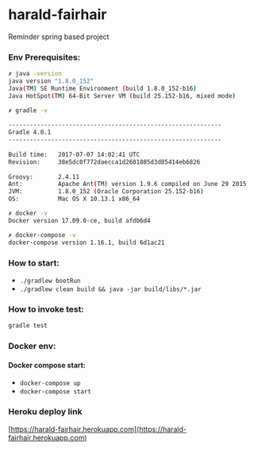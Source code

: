 # harald-fairhair
Reminder spring based project

### Env Prerequisites:
``` bash
✗ java -version
java version "1.8.0_152"
Java(TM) SE Runtime Environment (build 1.8.0_152-b16)
Java HotSpot(TM) 64-Bit Server VM (build 25.152-b16, mixed mode)

✗ gradle -v
  
------------------------------------------------------------
Gradle 4.0.1
------------------------------------------------------------
  
Build time:   2017-07-07 14:02:41 UTC
Revision:     38e5dc0f772daecca1d2681885d3d85414eb6826
  
Groovy:       2.4.11
Ant:          Apache Ant(TM) version 1.9.6 compiled on June 29 2015
JVM:          1.8.0_152 (Oracle Corporation 25.152-b16)
OS:           Mac OS X 10.13.1 x86_64

✗ docker -v
Docker version 17.09.0-ce, build afdb6d4

✗ docker-compose -v
docker-compose version 1.16.1, build 6d1ac21
```

### How to start:

* `./gradlew bootRun`
* `./gradlew clean build && java -jar build/libs/*.jar`

### How to invoke test:

``` bash
gradle test
```

### Docker env:

#### Docker compose start:

* `docker-compose up`
* `docker-compose start`

### Heroku deploy link

[https://harald-fairhair.herokuapp.com](https://harald-fairhair.herokuapp.com)
